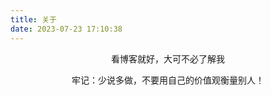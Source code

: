 ```yaml
---
title: 关于
date: 2023-07-23 17:10:38
---
```


<p style="text-align:center">看博客就好，大可不必了解我</p>
<p style="text-align:center">牢记：少说多做，不要用自己的价值观衡量别人！</p>